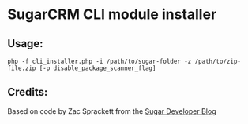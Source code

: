 # SugarCRM CLI module installer

## Usage:
`php -f cli_installer.php -i /path/to/sugar-folder -z /path/to/zip-file.zip [-p disable_package_scanner_flag]`

## Credits:
Based on code by Zac Sprackett from the [Sugar Developer Blog](http://developer.sugarcrm.com/2013/08/26/silent-install-a-module-loadable-package-from-the-command-line/)

